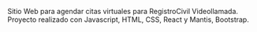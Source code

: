 Sitio Web para agendar citas virtuales para RegistroCivil Videollamada. 
Proyecto realizado con Javascript, HTML, CSS, React y Mantis, Bootstrap.
